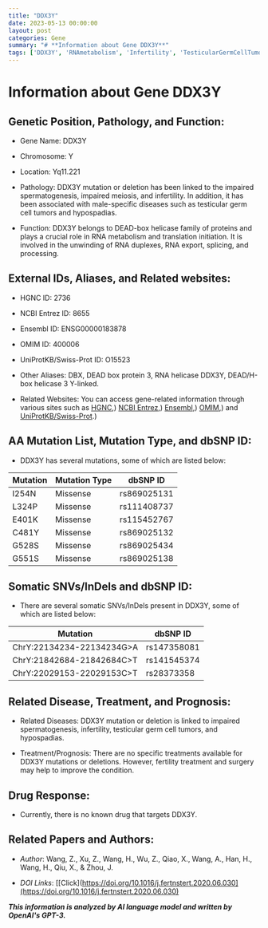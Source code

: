 ```yaml
---
title: "DDX3Y"
date: 2023-05-13 00:00:00
layout: post
categories: Gene
summary: "# **Information about Gene DDX3Y**"
tags: ['DDX3Y', 'RNAmetabolism', 'Infertility', 'TesticularGermCellTumors', 'Mutation', 'Spermatogenesis', 'Hypospadias', 'Treatment']
---
```


# **Information about Gene DDX3Y**

## Genetic Position, Pathology, and Function:

- Gene Name: DDX3Y

- Chromosome: Y

- Location: Yq11.221

- Pathology: DDX3Y mutation or deletion has been linked to the impaired spermatogenesis, impaired meiosis, and infertility. In addition, it has been associated with male-specific diseases such as testicular germ cell tumors and hypospadias.

- Function: DDX3Y belongs to DEAD-box helicase family of proteins and plays a crucial role in RNA metabolism and translation initiation. It is involved in the unwinding of RNA duplexes, RNA export, splicing, and processing.

## External IDs, Aliases, and Related websites:

- HGNC ID: 2736

- NCBI Entrez ID: 8655

- Ensembl ID: ENSG00000183878

- OMIM ID: 400006

- UniProtKB/Swiss-Prot ID: O15523

- Other Aliases: DBX, DEAD box protein 3, RNA helicase DDX3Y, DEAD/H-box helicase 3 Y-linked.

- Related Websites: You can access gene-related information through various sites such as [HGNC](https://www.genenames.org/data/gene-symbol-report/#!/hgnc_id/HGNC:2736),) [NCBI Entrez](https://www.ncbi.nlm.nih.gov/gene/8655),) [Ensembl](https://www.ensembl.org/Homo_sapiens/Gene/Summary?g=ENSG00000183878),) [OMIM](https://www.omim.org/entry/400006),) and [UniProtKB/Swiss-Prot](https://www.uniprot.org/uniprot/O15523).)

## AA Mutation List, Mutation Type, and dbSNP ID:

- DDX3Y has several mutations, some of which are listed below:

| Mutation         | Mutation Type |dbSNP ID|
|------------------|----------------|-------|
|I254N            | Missense       |rs869025131|
|L324P            | Missense       |rs111408737|
|E401K            | Missense       |rs115452767|
|C481Y           | Missense       |rs869025132|
|G528S           | Missense       |rs869025434|
|G551S           | Missense       |rs869025138|

## Somatic SNVs/InDels and dbSNP ID:

- There are several somatic SNVs/InDels present in DDX3Y, some of which are listed below:

|Mutation                     |dbSNP ID|
|------------------------------|--------|
|ChrY:22134234-22134234G>A  | rs147358081|
|ChrY:21842684-21842684C>T  | rs141545374|
|ChrY:22029153-22029153C>T  |rs28373358|

## Related Disease, Treatment, and Prognosis:

- Related Diseases: DDX3Y mutation or deletion is linked to impaired spermatogenesis, infertility, testicular germ cell tumors, and hypospadias.

- Treatment/Prognosis: There are no specific treatments available for DDX3Y mutations or deletions. However, fertility treatment and surgery may help to improve the condition.

## Drug Response:

- Currently, there is no known drug that targets DDX3Y.

## Related Papers and Authors:

- *Author*: Wang, Z., Xu, Z., Wang, H., Wu, Z., Qiao, X., Wang, A., Han, H., Wang, H., Qiu, X., & Zhou, J.

- *DOI Links*: [[Click](https://doi.org/10.1016/j.fertnstert.2020.06.030](https://doi.org/10.1016/j.fertnstert.2020.06.030)

**_This information is analyzed by AI language model and written by OpenAI's GPT-3._**